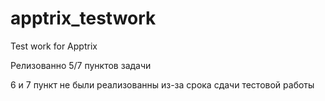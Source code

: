 # apptrix_testwork
Test work for Apptrix

Релизованно 5/7 пунктов задачи

6 и 7 пункт не были реализованны из-за срока сдачи тестовой работы
